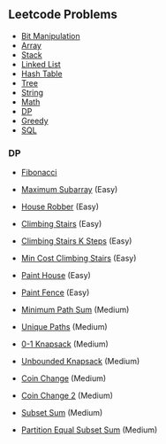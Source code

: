 ## Leetcode Problems

- [Bit Manipulation]()
- [Array]()
- [Stack]()
- [Linked List]()
- [Hash Table]()
- [Tree]()
- [String]()
- [Math]()
- [DP](#dp)
- [Greedy]()
- [SQL]()

### DP

- [Fibonacci](java/src/Medium/DP/Fibonacci.java)
- [Maximum Subarray](java/src/Easy/DP/MaximumSubarray.java) (Easy)
- [House Robber](java/src/Easy/DP/HouseRobber.java) (Easy)
- [Climbing Stairs](java/src/Easy/DP/ClimbingStairs.java) (Easy)
- [Climbing Stairs K Steps](java/src/Easy/DP/ClimbingStairsKSteps.java) (Easy)
- [Min Cost Climbing Stairs](java/src/Easy/DP/MinCostClimbingStairs.java) (Easy)
- [Paint House](java/src/Easy/DP/PaintHouse.java) (Easy)
- [Paint Fence](java/src/Easy/DP/PaintFence.java) (Easy)

- [Minimum Path Sum](java/src/Medium/DP/MinimumPathSum.java) (Medium)
- [Unique Paths](java/src/Medium/DP/UniquePaths.java) (Medium)
- [0-1 Knapsack](java/src/Medium/DP/Knapsack01.java) (Medium)
- [Unbounded Knapsack](java/src/Medium/DP/UnboundedKnapsack.java) (Medium)
- [Coin Change](java/src/Medium/DP/CoinChange.java) (Medium)
- [Coin Change 2](java/src/Medium/DP/CoinChange2.java) (Medium)
- [Subset Sum](java/src/Medium/DP/SubsetSum.java) (Medium)
- [Partition Equal Subset Sum](java/src/Medium/DP/PartitionEqualSubsetSum.java) (Medium)
